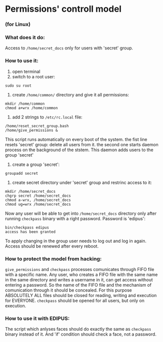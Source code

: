 # Permissions' controll model
### (for Linux)

### What does it do:
Access to `/home/secret_docs` only for users with 'secret' group.

### How to use it:
1. open terminal 
1. switch to a root user:
  
  ```
  sudo su root
  ```

1. create `/home/common/` directory and give it all permissions:
  
  ```
  mkdir /home/common
  chmod a+wrx /home/common
  ```

1. add 2 strings to `/etc/rc.local` file:
  
  ```
  /home/reset_secret_group.bash
  /home/give_permissions &
  ```
  
  This script runs automatically on every boot of the system.
  the fist line resets 'secret' group: delete all users from it.
  the second one starts daemon process on the background of the ststem. This daemon adds users to the group 'secret'

1. create a group 'secret':

  ```
  groupadd secret
  ```

1. create secret directory under 'secret' group and restrinc access to it:
  
  ```
  mkdir /home/secret_docs
  chgrp secret /home/secret_docs
  chmod a-wrx, /home/secret_docs
  chmod ug=wrx /home/secret_docs
  ```

Now any user will be able to get into `/home/secret_docs` directory only after running `checkpass` binary with a right password.
Password is 'edipus':
```
bin/checkpass edipus
access has been granted
```
To apply changing in the group user needs to log out and log in again.
Access should be renewed after every reboot.

### How to protect the model from hacking:
`give_permissions` and `checkpass` processes comunicates through FIFO file with a specific name. Any user, who creates a FIFO file with the same name in the same directory and writes a username in it, can get access without entering a password. So the name of the FIFO file and the mechanism of comunication through it should be concealed. For this purpose ABSOLUTELY ALL files should be closed for reading, writing and execution for EVERYONE. `checkpass` should be opened for all users, but only on execution.

### How to use it with EDIPUS:
The script which anlyses faces should do exactly the same as `checkpass` binary instead of it.
And 'if' condition should check a face, not a password.
